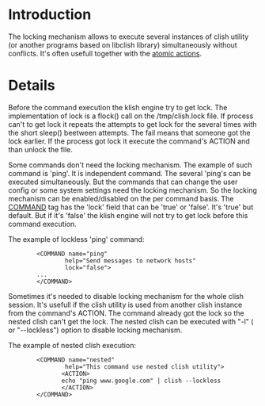 

# Introduction #

The locking mechanism allows to execute several instances of clish utility (or another programs based on libclish library) simultaneously without conflicts. It's often usefull together with the [atomic actions](atomic_action.md).

# Details #

Before the command execution the klish engine try to get lock. The implementation of lock is a flock() call on the /tmp/clish.lock file. If process can't to get lock it repeats the attempts to get lock for the several times with the short sleep() beetween attempts. The fail means that someone got the lock earlier. If the process got lock it execute the command's ACTION and than unlock the file.

Some commands don't need the locking mechanism. The example of such command is 'ping'. It is independent command. The several 'ping's can be executed simultaneously. But the commands that can change the user config or some system settings need the locking mechanism. So the locking mechanism can be enabled/disabled on the per command basis. The [COMMAND](COMMAND.md) tag has the 'lock' field that can be 'true' or 'false'. It's 'true' but default. But if it's 'false' the klish engine will not try to get lock before this command execution.

The example of lockless 'ping' command:

```
        <COMMAND name="ping"
                help="Send messages to network hosts"
                lock="false">
        ...
        </COMMAND>
```

Sometimes it's needed to disable locking mechanism for the whole clish session. It's usefull if the clish utility is used from another clish instance from the command's ACTION. The command already got the lock so the nested clish can't get the lock. The nested clish can be executed with "-l" ( or "--lockless") option to disable locking mechanism.

The example of nested clish execution:

```
        <COMMAND name="nested"
                help="This command use nested clish utility">
               <ACTION>
               echo "ping www.google.com" | clish --lockless
               </ACTION>
        </COMMAND>
```
